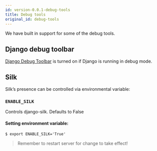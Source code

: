 ```yaml
---
id: version-0.0.1-debug-tools
title: Debug tools
original_id: debug-tools
---
```


We have built in support for some of the debug tools.

## Django debug toolbar

[Django Debug Toolbar](https://github.com/jazzband/django-debug-toolbar) is turned on if Django is running in debug mode.


## Silk

Silk’s presence can be controlled via environmental variable:


### `ENABLE_SILK`

Controls django-silk. Defaults to False


#### Setting environment variable:

```console
$ export ENABLE_SILK='True'
```

> Remember to restart server for change to take effect!
